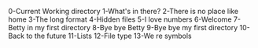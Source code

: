 0-Current Working directory
1-What's in there?
2-There is no place like home
3-The long format
4-Hidden files
5-I love numbers
6-Welcome
7-Betty in my first directory
8-Bye bye Betty
9-Bye bye my first directory
10-Back to the future
11-Lists
12-File type
13-We re symbols
